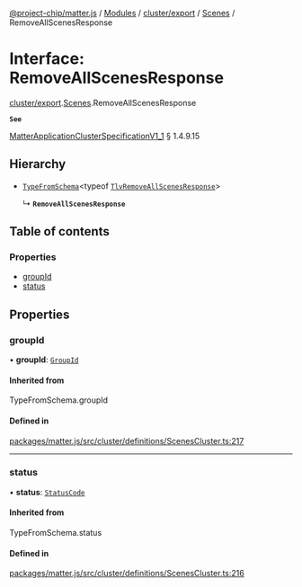 [@project-chip/matter.js](../README.md) / [Modules](../modules.md) / [cluster/export](../modules/cluster_export.md) / [Scenes](../modules/cluster_export.Scenes.md) / RemoveAllScenesResponse

# Interface: RemoveAllScenesResponse

[cluster/export](../modules/cluster_export.md).[Scenes](../modules/cluster_export.Scenes.md).RemoveAllScenesResponse

**`See`**

[MatterApplicationClusterSpecificationV1_1](spec_export.MatterApplicationClusterSpecificationV1_1.md) § 1.4.9.15

## Hierarchy

- [`TypeFromSchema`](../modules/tlv_export.md#typefromschema)\<typeof [`TlvRemoveAllScenesResponse`](../modules/cluster_export.Scenes.md#tlvremoveallscenesresponse)\>

  ↳ **`RemoveAllScenesResponse`**

## Table of contents

### Properties

- [groupId](cluster_export.Scenes.RemoveAllScenesResponse.md#groupid)
- [status](cluster_export.Scenes.RemoveAllScenesResponse.md#status)

## Properties

### groupId

• **groupId**: [`GroupId`](../modules/datatype_export.md#groupid)

#### Inherited from

TypeFromSchema.groupId

#### Defined in

[packages/matter.js/src/cluster/definitions/ScenesCluster.ts:217](https://github.com/project-chip/matter.js/blob/3adaded6/packages/matter.js/src/cluster/definitions/ScenesCluster.ts#L217)

___

### status

• **status**: [`StatusCode`](../enums/protocol_interaction_export.StatusCode.md)

#### Inherited from

TypeFromSchema.status

#### Defined in

[packages/matter.js/src/cluster/definitions/ScenesCluster.ts:216](https://github.com/project-chip/matter.js/blob/3adaded6/packages/matter.js/src/cluster/definitions/ScenesCluster.ts#L216)
